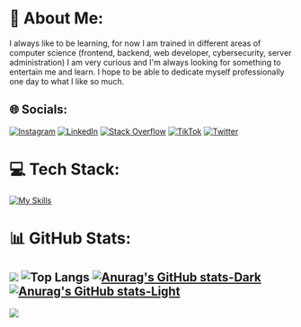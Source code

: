 # 💫 About Me:
I always like to be learning, for now I am trained in different areas of computer science (frontend, backend, web developer, cybersecurity, server administration) I am very curious and I'm always looking for something to entertain me and learn. I hope to be able to dedicate myself professionally one day to what I like so much.


## 🌐 Socials:
[![Instagram](https://img.shields.io/badge/Instagram-%23E4405F.svg?logo=Instagram&logoColor=white)](https://instagram.com/_sebascm_) [![LinkedIn](https://img.shields.io/badge/LinkedIn-%230077B5.svg?logo=linkedin&logoColor=white)](https://linkedin.com/in/sebascm) [![Stack Overflow](https://img.shields.io/badge/-Stackoverflow-FE7A16?logo=stack-overflow&logoColor=white)](https://stackoverflow.com/users/22866536) [![TikTok](https://img.shields.io/badge/TikTok-%23000000.svg?logo=TikTok&logoColor=white)](https://tiktok.com/@__sebascm__) [![Twitter](https://img.shields.io/badge/Twitter-%231DA1F2.svg?logo=Twitter&logoColor=white)](https://twitter.com/_sebascm_) 

# 💻 Tech Stack:
[![My Skills](https://skillicons.dev/icons?i=js,html,css,wasm)](https://skillicons.dev)

# 📊 GitHub Stats:
![](https://github-readme-stats.vercel.app/api/top-langs/?username=sebascm-dev&theme=gruvbox&hide_border=false&include_all_commits=true&count_private=true&layout=compact)
![Top Langs](https://github-readme-stats.vercel.app/api/top-langs/?username=sebascm-dev&hide_progress=false)
[![Anurag's GitHub stats-Dark](https://github-readme-stats.vercel.app/api?username=sebascm-dev&show_icons=true&theme=dark#gh-dark-mode-only)](https://github.com/sebascm-dev/github-readme-stats#gh-dark-mode-only)
[![Anurag's GitHub stats-Light](https://github-readme-stats.vercel.app/api?username=sebascm-dev&show_icons=true&theme=default#gh-light-mode-only)](https://github.com/sebascm-dev/github-readme-stats#gh-light-mode-only)
---
[![](https://visitcount.itsvg.in/api?id=sebascm-dev&icon=0&color=3)](https://visitcount.itsvg.in)

<!-- Proudly created with GPRM ( https://gprm.itsvg.in ) -->
